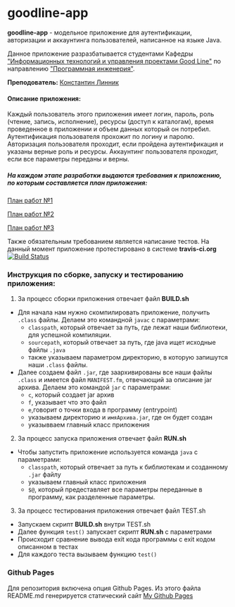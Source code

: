 # goodline-app
**goodline-app** - модельное приложение для аутентификации, авторизации и аккаунтинга пользователей, написанное на языке Java.

Данное приложение разразбатывается студентами Кафедры ["Информационных технологий и управления проектами Good Line"](http://kafedra-goodline.info) по направлению ["Программная инженерия"](http://kafedra-goodline.info/software-engineering). 

**Преподователь:** [Константин Линник](https://github.com/theaspect)
#### Описание приложения: 
Каждый пользователь этого приложения имеет логин, пароль, роль (чтение, запись, исполнение), ресурсы (доступ к каталогам), время проведенное в приложении и объем данных который он потребил.
Аутентификация пользователя прохожит по логину и паролю.
Авторизация пользователя проходит, если пройдена аутентификация и указаны верные роль и ресурсы.
Аккаунтинг пользователя проходит, если все параметры переданы и верны.

##### На каждом этапе разработки выдаются требования к приложению, по которым составляется план приложения: 

[План работ №1](Roadmap1.md)

[План работ №2](Roadmap2.md)

[План работ №3](Roadmap3.md)

Также обязательным требованием является написание тестов. На данный момент приложение протестировано в системе **travis-ci.org** [![Build Status](https://travis-ci.org/ZemlyanukhinNikita/goodline-app.svg?branch=master)](https://travis-ci.org/ZemlyanukhinNikita/goodline-app) 

### Инструкция по сборке, запуску и тестированию приложения:

1. За процесс сборки приложения отвечает файл **BUILD.sh**
  - Для начала нам нужно скомпилировать приложение, получить `.class` файлы.
    Делаем это командной `javac` с параметрами:
    + `classpath`, который отвечает за путь, где лежат наши библиотеки, для успешной компиляции.
    + `sourcepath`, который отвечает за путь, где java ищет исходные файлы `.java`
    + также указываем параметром директорию, в которую запишутся наши `.class` файлы.
  - Далее создаем файл `.jar`, где заархивированы все наши файлы `.class` и имеется файл `MANIFEST.fm`,
    отвечающий за описание jar архива.
    Делаем это командой `jar` с параметрами:
    + `c`, который создает jar архив
    + `f`, указывает что это файл
    + `e`,говорит о точки входа в программу (entrypoint)
    + указываем директорию и `имяАрхива.jar`, где он будет создан
    + указывваем главный класс приложения
2. За процесс запуска приложения отвечает файл **RUN.sh**
  - Чтобы запустить приложение используется команда `java` с параметрами:
    + `classpath`, который отвечает за путь к библиотекам и созданному `.jar` файлу 
    + указываем главный класс приложения
    + `$@`, который предеставляет все параметры переданные в программу, как разделенные параметры.
3. За процесс тестирования приложения отвечает файл TEST.sh
  - Запускаем скрипт **BUILD.sh** внутри TEST.sh
  - Далее функция `test()` запускает скрипт **RUN.sh** с параметрами
  - Происходит сравнение вывода exit кода программы с exit кодом описанном в тестах
  - Для каждого теста вызываем функцию `test()`

### Github Pages

Для репозитория включена опция Github Pages. Из этого файла README.md генерируется статический сайт 
[My Github Pages](https://zemlyanukhinnikita.github.io/goodline-app/)
